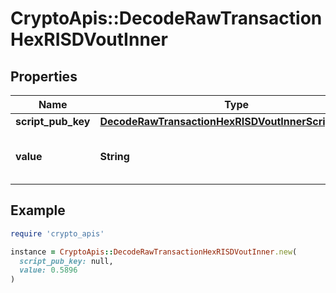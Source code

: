 # CryptoApis::DecodeRawTransactionHexRISDVoutInner

## Properties

| Name | Type | Description | Notes |
| ---- | ---- | ----------- | ----- |
| **script_pub_key** | [**DecodeRawTransactionHexRISDVoutInnerScriptPubKey**](DecodeRawTransactionHexRISDVoutInnerScriptPubKey.md) |  |  |
| **value** | **String** | Represents the sent/received amount. | [optional] |

## Example

```ruby
require 'crypto_apis'

instance = CryptoApis::DecodeRawTransactionHexRISDVoutInner.new(
  script_pub_key: null,
  value: 0.5896
)
```

